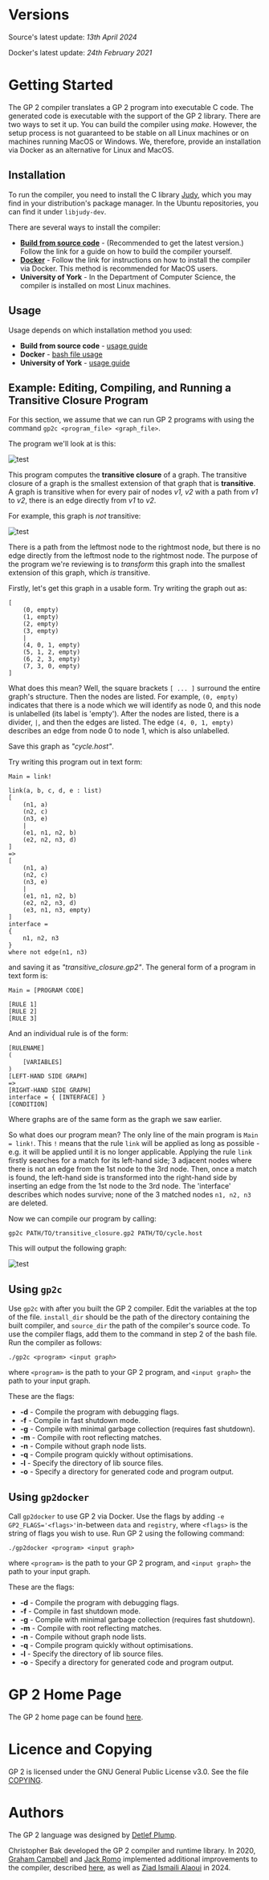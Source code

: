 # Versions

Source's latest update: *13th April 2024*

Docker's latest update: *24th February 2021*

# Getting Started

The GP 2 compiler translates a GP 2 program into executable C code. The generated code is executable with the support of the GP 2 library. There are two ways to set it up. You can build the compiler using *make*. However, the setup process is not guaranteed to be stable on all Linux machines or on machines running MacOS or Windows. We, therefore, provide an installation via Docker as an alternative for Linux and MacOS.

## Installation

To run the compiler, you need to install the C library [Judy](http://judy.sourceforge.net/index.html), which you may find in your distribution's package manager. In the Ubuntu repositories, you can find it under ``libjudy-dev``.

There are several ways to install the compiler:

<!--- - [**Pre-built**](https://uoycs-plasma.github.io/GP2/usage/pre-built) - Use a version of the compiler that has already been built. This might not work correctly on every Linux distribution, but it does work on Ubuntu 18.04, for instance. --->
- [**Build from source code**](https://github.com/UoYCS-plasma/GP2/blob/master/GP_2_Compilation_Tutorial.pdf) - (Recommended to get the latest version.) Follow the link for a guide on how to build the compiler yourself.
- [**Docker**](https://uoycs-plasma.github.io/GP2/installation/docker) - Follow the link for instructions on how to install the compiler via Docker. This method is recommended for MacOS users.
- **University of York** - In the Department of Computer Science, the compiler is installed on most Linux machines.

## Usage

Usage depends on which installation method you used:

<!--- - **Pre-built** - [bash file usage](https://uoycs-plasma.github.io/GP2/usage/pre-built) --->
- **Build from source code** - [usage guide](https://github.com/UoYCS-plasma/GP2/blob/master/GP_2_Compilation_Tutorial.pdf)
- **Docker** - [bash file usage](https://github.com/UoYCS-plasma/GP2/blob/master/bin/gp2docker)
- **University of York** - [usage guide](https://uoycs-plasma.github.io/GP2/usage/uoy)


## Example: Editing, Compiling, and Running a Transitive Closure Program

For this section, we assume that we can run GP 2 programs with using the command `gp2c <program_file> <graph_file>`.

The program we'll look at is this:

![test](images/link.png "A program for computing the transitive closure of a graph.")

This program computes the **transitive closure** of a graph. The transitive closure of a graph is the smallest extension of that graph that is **transitive**.
A graph is transitive when for every pair of nodes *v1, v2* with a path from *v1* to *v2*, there is an edge directly from *v1* to *v2*.

For example, this graph is *not* transitive:

![test](images/notrans.png "A non-transitive graph.")

There is a path from the leftmost node to the rightmost node, but there is no edge directly from the leftmost node to the rightmost node. 
The purpose of the program we're reviewing is to *transform* this graph into the smallest extension of this graph, which *is* transitive. 

Firstly, let's get this graph in a usable form. Try writing the graph out as:

```
[
	(0, empty)
	(1, empty)
	(2, empty)
	(3, empty)
	|
	(4, 0, 1, empty)
	(5, 1, 2, empty)
	(6, 2, 3, empty)
	(7, 3, 0, empty)
]
```

What does this mean? Well, the square brackets `[ ... ]` surround the entire graph's structure. Then the nodes are listed. For example, `(0, empty)` indicates that there is
a node which we will identify as node 0, and this node is unlabelled (its label is 'empty'). After the nodes are listed, there is a divider, `|`, and then the edges are
listed. The edge `(4, 0, 1, empty)` describes an edge from node 0 to node 1, which is also unlabelled. 

Save this graph as *"cycle.host"*. 


Try writing this program out in text form:

```
Main = link!

link(a, b, c, d, e : list)
[
	(n1, a)
	(n2, c)
	(n3, e)
	|
	(e1, n1, n2, b)
	(e2, n2, n3, d)
]
=>
[
	(n1, a)
	(n2, c)
	(n3, e)
	|
	(e1, n1, n2, b)
	(e2, n2, n3, d)
	(e3, n1, n3, empty)
]
interface = 
{
	n1, n2, n3
}
where not edge(n1, n3)
```

and saving it as *"transitive_closure.gp2"*. The general form of a program in text form is:

```
Main = [PROGRAM CODE]

[RULE 1]
[RULE 2]
[RULE 3]
```

And an individual rule is of the form:

```
[RULENAME]
(
	[VARIABLES]
)
[LEFT-HAND SIDE GRAPH]
=>
[RIGHT-HAND SIDE GRAPH]
interface = { [INTERFACE] }
[CONDITION]
```

Where graphs are of the same form as the graph we saw earlier. 

So what does our program mean? The only line of the main program is `Main = link!`. This `!`  means that the rule `link` will be applied as long as possible - e.g. it will be applied
until it is no longer applicable. Applying the rule `link` firstly searches for a match for its left-hand side; 3 adjacent nodes where there is not an edge
from the 1st node to the 3rd node. Then, once a match is found, the left-hand side is transformed into the right-hand side by inserting an edge from the 1st
node to the 3rd node. The 'interface' describes which nodes survive; none of the 3 matched nodes `n1, n2, n3` are deleted. 

Now we can compile our program by calling:

```
gp2c PATH/TO/transitive_closure.gp2 PATH/TO/cycle.host
```
This will output the following graph:

![test](images/trans.png "A transitive graph.")

## Using `gp2c`

Use ``gp2c`` with after you built the GP 2 compiler. Edit the variables at the top of the file. ``install_dir`` should be the path of the directory containing the built compiler, and ``source_dir`` the path of the compiler's source code. To use the compiler flags, add them to the command in step 2 of the bash file. Run the compiler as follows:
```
./gp2c <program> <input graph>
```
where ``<program>`` is the path to your GP 2 program, and ``<input graph>`` the path to your input graph.

These are the flags:

- **-d** - Compile the program with debugging flags.
- **-f** - Compile in fast shutdown mode.
- **-g** - Compile with minimal garbage collection (requires fast shutdown).
- **-m** - Compile with root reflecting matches.
- **-n** - Compile without graph node lists.
- **-q** - Compile program quickly without optimisations.
- **-l** - Specify the directory of lib source files.
- **-o** - Specify a directory for generated code and program output.

## Using `gp2docker`

Call ``gp2docker`` to use GP 2 via Docker. Use the flags by adding ``-e GP2_FLAGS='<flags>'``in-between ``data`` and ``registry``, where ``<flags>`` is the string of flags you wish to use. Run GP 2 using the following command:
```
./gp2docker <program> <input graph>
```
where ``<program>`` is the path to your GP 2 program, and ``<input graph>`` the path to your input graph.

These are the flags:

- **-d** - Compile the program with debugging flags.
- **-f** - Compile in fast shutdown mode.
- **-g** - Compile with minimal garbage collection (requires fast shutdown).
- **-m** - Compile with root reflecting matches.
- **-n** - Compile without graph node lists.
- **-q** - Compile program quickly without optimisations.
- **-l** - Specify the directory of lib source files.
- **-o** - Specify a directory for generated code and program output.

# GP 2 Home Page

The GP 2 home page can be found [here](https://uoycs-plasma.github.io/GP2/).

# Licence and Copying

GP 2 is licensed under the GNU General Public License v3.0. See the file [COPYING](https://github.com/UoYCS-plasma/GP2/blob/master/COPYING).

# Authors

The GP 2 language was designed by [Detlef Plump](http://www-users.cs.york.ac.uk/~det/).

Christopher Bak developed the GP 2 compiler and runtime library. In 2020, [Graham Campbell](https://gjcampbell.co.uk/) and [Jack Romo](http://jackromo.com/) implemented additional improvements to the compiler, described [here](https://arxiv.org/pdf/2002.02914.pdf), as well as [Ziad Ismaili Alaoui](https://www.cs.york.ac.uk/people/?group=Research%20Students&username=zismali) in 2024.
